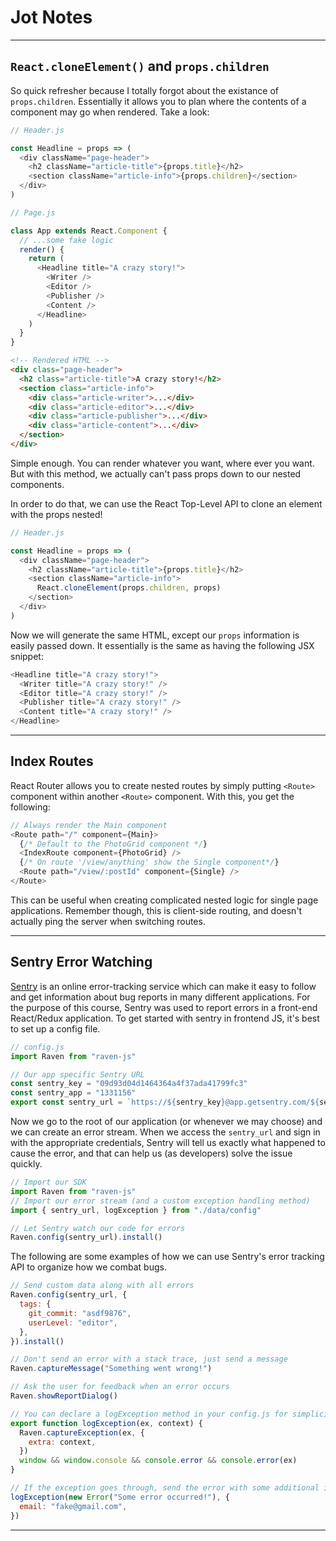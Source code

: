 # Jot Notes

---

## `React.cloneElement()` and `props.children`

So quick refresher because I totally forgot about the existance of `props.children`. Essentially it allows you to plan where the contents of a component may go when rendered. Take a look:

```js
// Header.js

const Headline = props => (
  <div className="page-header">
    <h2 className="article-title">{props.title}</h2>
    <section className="article-info">{props.children}</section>
  </div>
)
```

```js
// Page.js

class App extends React.Component {
  // ...some fake logic
  render() {
    return (
      <Headline title="A crazy story!">
        <Writer />
        <Editor />
        <Publisher />
        <Content />
      </Headline>
    )
  }
}
```

```html
<!-- Rendered HTML -->
<div class="page-header">
  <h2 class="article-title">A crazy story!</h2>
  <section class="article-info">
    <div class="article-writer">...</div>
    <div class="article-editor">...</div>
    <div class="article-publisher">...</div>
    <div class="article-content">...</div>
  </section>
</div>
```

Simple enough. You can render whatever you want, where ever you want. But with this method, we actually can't pass props down to our nested components.

In order to do that, we can use the React Top-Level API to clone an element with the props nested!

```js
// Header.js

const Headline = props => (
  <div className="page-header">
    <h2 className="article-title">{props.title}</h2>
    <section className="article-info">
      React.cloneElement(props.children, props)
    </section>
  </div>
)
```

Now we will generate the same HTML, except our `props` information is easily passed down. It essentially is the same as having the following JSX snippet:

```js
<Headline title="A crazy story!">
  <Writer title="A crazy story!" />
  <Editor title="A crazy story!" />
  <Publisher title="A crazy story!" />
  <Content title="A crazy story!" />
</Headline>
```

---

## Index Routes

React Router allows you to create nested routes by simply putting `<Route>` component within another `<Route>` component. With this, you get the following:

```js
// Always render the Main component
<Route path="/" component={Main}>
  {/* Default to the PhotoGrid component */}
  <IndexRoute component={PhotoGrid} />
  {/* On route '/view/anything' show the Single component*/}
  <Route path="/view/:postId" component={Single} />
</Route>
```

This can be useful when creating complicated nested logic for single page applications. Remember though, this is client-side routing, and doesn't actually ping the server when switching routes.

---

## Sentry Error Watching

[Sentry](sentry.io) is an online error-tracking service which can make it easy to follow and get information about bug reports in many different applications. For the purpose of this course, Sentry was used to report errors in a front-end React/Redux application. To get started with sentry in frontend JS, it's best to set up a config file.

```js
// config.js
import Raven from "raven-js"

// Our app specific Sentry URL
const sentry_key = "09d93d04d1464364a4f37ada41799fc3"
const sentry_app = "1331156"
export const sentry_url = `https://${sentry_key}@app.getsentry.com/${sentry_app}`
```

Now we go to the root of our application (or whenever we may choose) and we can create an error stream. When we access the `sentry_url` and sign in with the appropriate credentials, Sentry will tell us exactly what happened to cause the error, and that can help us (as developers) solve the issue quickly.

```js
// Import our SDK
import Raven from "raven-js"
// Import our error stream (and a custom exception handling method)
import { sentry_url, logException } from "./data/config"

// Let Sentry watch our code for errors
Raven.config(sentry_url).install()
```

The following are some examples of how we can use Sentry's error tracking API to organize how we combat bugs.

```js
// Send custom data along with all errors
Raven.config(sentry_url, {
  tags: {
    git_commit: "asdf9876",
    userLevel: "editor",
  },
}).install()

// Don't send an error with a stack trace, just send a message
Raven.captureMessage("Something went wrong!")

// Ask the user for feedback when an error occurs
Raven.showReportDialog()

// You can declare a logException method in your config.js for simplicity
export function logException(ex, context) {
  Raven.captureException(ex, {
    extra: context,
  })
  window && window.console && console.error && console.error(ex)
}

// If the exception goes through, send the error with some additional info
logException(new Error("Some error occurred!"), {
  email: "fake@gmail.com",
})
```

---
